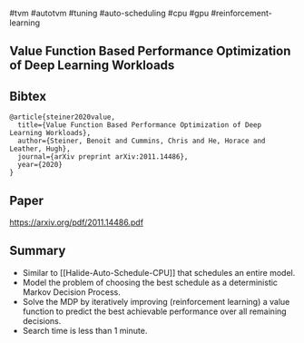 #tvm #autotvm #tuning #auto-scheduling #cpu #gpu #reinforcement-learning 

## Value Function Based Performance Optimization of Deep Learning Workloads

## Bibtex
```
@article{steiner2020value,
  title={Value Function Based Performance Optimization of Deep Learning Workloads},
  author={Steiner, Benoit and Cummins, Chris and He, Horace and Leather, Hugh},
  journal={arXiv preprint arXiv:2011.14486},
  year={2020}
}
```

## Paper
https://arxiv.org/pdf/2011.14486.pdf

## Summary
- Similar to [[Halide-Auto-Schedule-CPU]] that schedules an entire model.
- Model the problem of choosing the best schedule as a deterministic Markov Decision Process.
- Solve the MDP by iteratively improving (reinforcement learning) a value function to predict the best achievable performance over all remaining decisions.
-  Search time is less than 1 minute.
